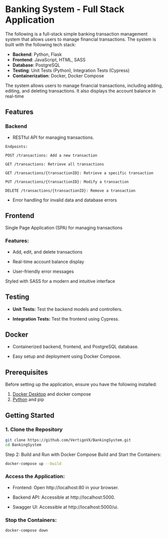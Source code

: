 # Banking System - Full Stack Application

The following is a full-stack simple banking transaction management system that allows users to manage financial transactions. The system is built with the following tech stack:

- **Backend**: Python, Flask
- **Frontend**: JavaScript, HTML, SASS
- **Database**: PostgreSQL
- **Testing**: Unit Tests (Python), Integration Tests (Cypress)
- **Containerization**: Docker, Docker Compose

The system allows users to manage financial transactions, including adding, editing, and deleting transactions. It also displays the account balance in real-time

## Features

### Backend

- RESTful API for managing transactions.

```plaintext
Endpoints:

POST /transactions: Add a new transaction

GET /transactions: Retrieve all transactions

GET /transactions/{transactionID}: Retrieve a specific transaction

PUT /transactions/{transactionID}: Modify a transaction

DELETE /transactions/{transactionID}: Remove a transaction
```

- Error handling for invalid data and database errors

## Frontend

Single Page Application (SPA) for managing transactions

### Features:

- Add, edit, and delete transactions

- Real-time account balance display

- User-friendly error messages

Styled with SASS for a modern and intuitive interface

## Testing

- **Unit Tests:** Test the backend models and controllers.

- **Integration Tests:** Test the frontend using Cypress.

## Docker

- Containerized backend, frontend, and PostgreSQL database.

- Easy setup and deployment using Docker Compose.

## Prerequisites

Before setting up the application, ensure you have the following installed:

1. [Docker Desktop](https://www.docker.com/products/docker-desktop) and docker compose
2. [Python](https://www.python.org/) and pip

## Getting Started

### 1. Clone the Repository

```bash
git clone https://github.com/VertigoVX/BankingSystem.git
cd BankingSystem
```

Step 2: Build and Run with Docker Compose
Build and Start the Containers:

```bash
docker-compose up --build
```

### Access the Application:

- Frontend: Open http://localhost:80 in your browser.

- Backend API: Accessible at http://localhost:5000.

- Swagger UI: Accessible at http://localhost:5000/ui.

### Stop the Containers:

```bash
docker-compose down
```